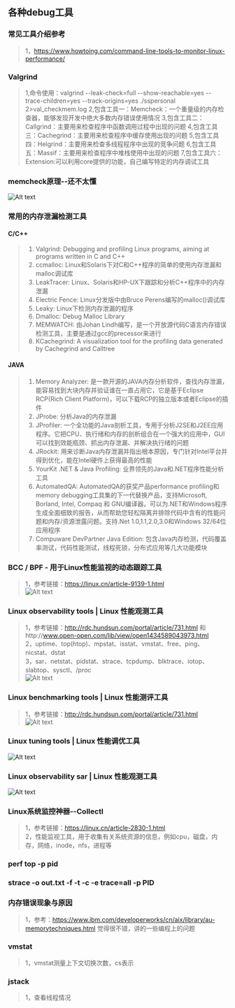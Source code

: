 ## 各种debug工具

### 常见工具介绍参考
>1，https://www.howtoing.com/command-line-tools-to-monitor-linux-performance/             


### Valgrind
>1,命令使用：valgrind --leak-check=full --show-reachable=yes --trace-children=yes --track-origins=yes  ./sspersonal 2>val_checkmem.log
>2,包含工具一：Memcheck：一个重量级的内存检查器，能够发现开发中绝大多数内存错误使用情况
>3,包含工具二：Callgrind：主要用来检查程序中函数调用过程中出现的问题
>4,包含工具三：Cachegrind：主要用来检查程序中缓存使用出现的问题
>5,包含工具四：Helgrind：主要用来检查多线程程序中出现的竞争问题
>6,包含工具五：Massif：主要用来检查程序中堆栈使用中出现的问题
>7,包含工具六：Extension:可以利用core提供的功能，自己编写特定的内存调试工具

### memcheck原理--还不太懂
![Alt text](./memcheck原理.png "memcheck原理")

### 常用的内存泄漏检测工具

#### C/C++
>1. Valgrind: Debugging and profiling Linux programs, aiming at programs written in C and C++            
>2. ccmalloc: Linux和Solaris下对C和C++程序的简单的使用内存泄漏和malloc调试库          
>3. LeakTracer: Linux、Solaris和HP-UX下跟踪和分析C++程序中的内存泄漏       
>4. Electric Fence: Linux分发版中由Bruce Perens编写的malloc()调试库        
>5. Leaky: Linux下检测内存泄漏的程序      
>6. Dmalloc: Debug Malloc Library       
>7. MEMWATCH: 由Johan Lindh编写，是一个开放源代码C语言内存错误检测工具，主要是通过gcc的precessor来进行         
>8. KCachegrind: A visualization tool for the profiling data generated by Cachegrind and Calltree          

#### JAVA
>1. Memory Analyzer: 是一款开源的JAVA内存分析软件，查找内存泄漏，能容易找到大块内存并验证谁在一直占用它，它是基于Eclipse RCP(Rich Client Platform)，可以下载RCP的独立版本或者Eclipse的插件                
>2. JProbe: 分析Java的内存泄漏       
>3. JProfiler: 一个全功能的Java剖析工具，专用于分析J2SE和J2EE应用程序。它把CPU、执行绪和内存的剖析组合在一个强大的应用中，GUI可以找到效能瓶颈、抓出内存泄漏、并解决执行绪的问题    
>4. JRockit: 用来诊断Java内存泄漏并指出根本原因，专门针对Intel平台并得到优化，能在Intel硬件上获得最高的性能                       
>5. YourKit .NET & Java Profiling: 业界领先的Java和.NET程序性能分析工具           
>6. AutomatedQA: AutomatedQA的获奖产品performance profiling和memory debugging工具集的下一代替换产品，支持Microsoft, Borland, Intel, Compaq 和 GNU编译器。可以为.NET和Windows程序生成全面细致的报告，从而帮助您轻松隔离并排除代码中含有的性能问题和内存/资源泄露问题。支持.Net 1.0,1.1,2.0,3.0和Windows 32/64位应用程序          
>7. Compuware DevPartner Java Edition: 包含Java内存检测，代码覆盖率测试，代码性能测试，线程死锁，分布式应用等几大功能模块   


### BCC / BPF - 用于Linux性能监视的动态跟踪工具
>1，参考链接：https://linux.cn/article-9139-1.html          
![Alt text](./BCC-Dynamic-Tracing-Tools-for-Linux-System-Monitoring.png "用于Linux性能监视的动态跟踪工具")

### Linux observability tools | Linux 性能观测工具
>1，参考链接：http://rdc.hundsun.com/portal/article/731.html  和http://www.open-open.com/lib/view/open1434589043973.html         
>2，uptime、top(htop)、mpstat、isstat、vmstat、free、ping、nicstat、dstat   
>3，sar、netstat、pidstat、strace、tcpdump、blktrace、iotop、slabtop、sysctl、/proc         
![Alt text](./Linux-observability-tools.png "Linux 性能观测工具")

### Linux benchmarking tools | Linux 性能测评工具
>1，参考链接：http://rdc.hundsun.com/portal/article/731.html           
![Alt text](./Linux-benchmarking-tools.png "Linux 性能测评工具")

### Linux tuning tools | Linux 性能调优工具
![Alt text](./Linux-tuning-tools.png "Linux 性能调优工具")

### Linux observability sar | Linux 性能观测工具
![Alt text](./Linux-observability-sar.png "Linux sar性能观测工具")

### Linux系统监控神器--Collectl
>1，参考链接：https://linux.cn/article-2830-1.html      
>2，性能监视工具，用于收集有关系统资源的信息，例如cpu，磁盘，内存，网络，inode，nfs，进程等        


### perf top -p pid

### strace -o out.txt  -f -t -c -e trace=all -p PID

### 内存错误现象与原因
>1，参考：https://www.ibm.com/developerworks/cn/aix/library/au-memorytechniques.html 觉得很不错，讲的一些编程上的问题    

### vmstat
>1，vmstat测量上下文切换次数，cs表示

### jstack
>1，查看线程情况